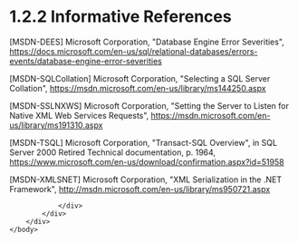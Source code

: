 <html dir="LTR" xmlns:mshelp="http://msdn.microsoft.com/mshelp" xmlns:ddue="http://ddue.schemas.microsoft.com/authoring/2003/5" xmlns:xlink="http://www.w3.org/1999/xlink" xmlns:tool="http://www.microsoft.com/tooltip">
    <head>
        <meta http-equiv="Content-Type" content="text/html; CHARSET=utf-8"></meta>
        <meta name="save" content="history"></meta>
        <title>1.2.2 Informative References</title>
        <xml>
            <mshelp:toctitle title="1.2.2 Informative References"></mshelp:toctitle>
            <mshelp:rltitle title="[MS-SSNWS]: Informative References"></mshelp:rltitle>
            <mshelp:keyword index="A" term="1ff4c034-95cd-42f6-a248-2df39b9b02fe"></mshelp:keyword>
            <mshelp:attr name="DCSext.ContentType" value="open specification"></mshelp:attr>
            <mshelp:attr name="AssetID" value="1ff4c034-95cd-42f6-a248-2df39b9b02fe"></mshelp:attr>
            <mshelp:attr name="TopicType" value="kbRef"></mshelp:attr>
            <mshelp:attr name="DCSext.Title" value="[MS-SSNWS]: Informative References" />
        </xml>
    </head>
    <body>
        <div id="header">
            <h1 class="heading">1.2.2 Informative References</h1>
        </div>
        <div id="mainSection">
            <div id="mainBody">
                <div id="allHistory" class="saveHistory"></div>
                <div id="sectionSection0" class="section" name="collapseableSection">
                    

<p>[MSDN-DEES] Microsoft
Corporation, &quot;Database Engine Error Severities&quot;, <a href="https://go.microsoft.com/fwlink/?LinkId=149276">https://docs.microsoft.com/en-us/sql/relational-databases/errors-events/database-engine-error-severities</a></p>

<p>[MSDN-SQLCollation] Microsoft
Corporation, &quot;Selecting a SQL Server Collation&quot;, <a href="https://go.microsoft.com/fwlink/?LinkId=119987">https://msdn.microsoft.com/en-us/library/ms144250.aspx</a></p>

<p>[MSDN-SSLNXWS] Microsoft
Corporation, &quot;Setting the Server to Listen for Native XML Web Services
Requests&quot;, <a href="https://go.microsoft.com/fwlink/?linkid=865495">https://msdn.microsoft.com/en-us/library/ms191310.aspx</a></p>

<p>[MSDN-TSQL] Microsoft
Corporation, &quot;Transact-SQL Overview&quot;, in SQL Server 2000 Retired
Technical documentation, p. 1964, <a href="https://go.microsoft.com/fwlink/?LinkId=90148">https://www.microsoft.com/en-us/download/confirmation.aspx?id=51958</a></p>

<p>[MSDN-XMLSNET] Microsoft
Corporation, &quot;XML Serialization in the .NET Framework&quot;, <a href="https://go.microsoft.com/fwlink/?LinkId=156662">http://msdn.microsoft.com/en-us/library/ms950721.aspx</a></p>


                </div>
            </div>
        </div>
    </body>
</html>